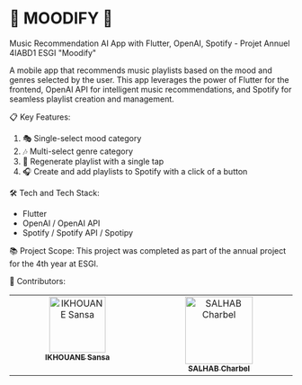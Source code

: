 # 🎵 MOODIFY 🎵
Music Recommendation AI App with Flutter, OpenAI, Spotify - Projet Annuel 4IABD1 ESGI "Moodify"

A mobile app that recommends music playlists based on the mood and genres selected by the user. This app leverages the power of Flutter for the frontend, OpenAI API for intelligent music recommendations, and Spotify for seamless playlist creation and management.

📋 Key Features:
1. 🎭 Single-select mood category 
2. 🎶 Multi-select genre category
3. 🔄 Regenerate playlist with a single tap
4. 🎧 Create and add playlists to Spotify with a click of a button

🛠️ Tech and Tech Stack:
- Flutter
- OpenAI / OpenAI API
- Spotify / Spotify API / Spotipy

📚 Project Scope: This project was completed as part of the annual project for the 4th year at ESGI.

👥 Contributors:
<table>
  <tbody>
    <tr>
      <td align="center"  valign="top" width="14.28%"><a href="https://github.com/sikhouane"><img src="https://avatars.githubusercontent.com/u/112342136?v=4" width="100px;" alt="IKHOUANE Sansa"/><br /><sub><b>IKHOUANE Sansa</b></sub></a>
      </td>
      <td align="center" valign="top" width="14.28%"><a href="https://github.com/c-salhab"><img src="https://avatars.githubusercontent.com/u/118256379?v=4" width="120px;" alt="SALHAB Charbel"/><br /><sub><b>SALHAB Charbel</b></sub></a>
      </td>
    </tr>
  </tbody>
</table>
